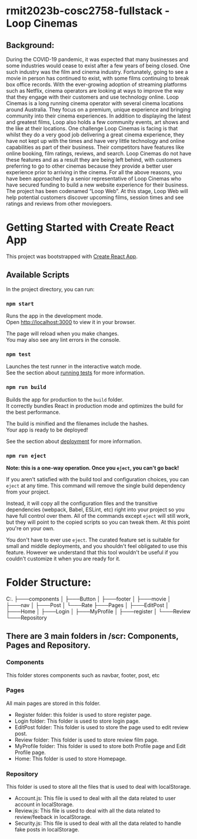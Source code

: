 # rmit2023b-cosc2758-fullstack - Loop Cinemas

## Background: 
During the COVID-19 pandemic, it was expected that many businesses and some industries would cease to exist after a
few years of being closed. One such industry was the film and cinema industry. Fortunately, going to see a movie in
person has continued to exist, with some films continuing to break box office records. With the ever-growing adoption
of streaming platforms such as Netflix, cinema operators are looking at ways to improve the way that they engage with
their customers and use technology online.
Loop Cinemas is a long running cinema operator with several cinema locations around Australia. They focus on a
premium, unique experience and bringing community into their cinema experiences. In addition to displaying the latest
and greatest films, Loop also holds a few community events, art shows and the like at their locations.
One challenge Loop Cinemas is facing is that whilst they do a very good job delivering a great cinema experience, they
have not kept up with the times and have very little technology and online capabilities as part of their business.
Their competitors have features like online booking, film ratings, reviews, and search. Loop Cinemas do not have these
features and as a result they are being left behind, with customers preferring to go to other cinemas because they provide
a better user experience prior to arriving in the cinema.
For all the above reasons, you have been approached by a senior representative of Loop Cinemas who have secured
funding to build a new website experience for their business. The project has been codenamed “Loop Web”.
At this stage, Loop Web will help potential customers discover upcoming films, session times and see ratings and
reviews from other moviegoers.

# Getting Started with Create React App

This project was bootstrapped with [Create React App](https://github.com/facebook/create-react-app).

## Available Scripts

In the project directory, you can run:

### `npm start`

Runs the app in the development mode.\
Open [http://localhost:3000](http://localhost:3000) to view it in your browser.

The page will reload when you make changes.\
You may also see any lint errors in the console.

### `npm test`

Launches the test runner in the interactive watch mode.\
See the section about [running tests](https://facebook.github.io/create-react-app/docs/running-tests) for more information.

### `npm run build`

Builds the app for production to the `build` folder.\
It correctly bundles React in production mode and optimizes the build for the best performance.

The build is minified and the filenames include the hashes.\
Your app is ready to be deployed!

See the section about [deployment](https://facebook.github.io/create-react-app/docs/deployment) for more information.

### `npm run eject`

**Note: this is a one-way operation. Once you `eject`, you can't go back!**

If you aren't satisfied with the build tool and configuration choices, you can `eject` at any time. This command will remove the single build dependency from your project.

Instead, it will copy all the configuration files and the transitive dependencies (webpack, Babel, ESLint, etc) right into your project so you have full control over them. All of the commands except `eject` will still work, but they will point to the copied scripts so you can tweak them. At this point you're on your own.

You don't have to ever use `eject`. The curated feature set is suitable for small and middle deployments, and you shouldn't feel obligated to use this feature. However we understand that this tool wouldn't be useful if you couldn't customize it when you are ready for it.

# Folder Structure:
C:.
├───components
│   ├───Button
│   ├───footer
│   ├───movie
│   ├───nav
│   ├───Post
│   └───Rate
├───Pages
│   ├───EditPost
│   ├───Home
│   ├───Login
│   ├───MyProfile
│   ├───register
│   └───Review
└───Repository

## There are 3 main folders in /scr: Components, Pages and Repository.
### Components
This folder stores components such as navbar, footer, post, etc

### Pages
All main pages are stored in this folder.
- Register folder: this folder is used to store register page.
- Login folder: This folder is used to store login page.
- EditPost folder: This folder is used to store the page used to edit review post.
- Review folder: This folder is used to store review film page.
- MyProfile folder: This folder is used to store both Profile page and Edit Profile page.
- Home: This folder is used to store Homepage.

### Repository
This folder is used to store all the files that is used to deal with localStorage.
- Account.js: This file is used to deal with all the data related to user account in localStorage.
- Review.js: This file is used to deal with all the data related to review/feeback in localStorage.
- Security.js: This file is used to deal with all the data related to handle fake posts in localStorage.